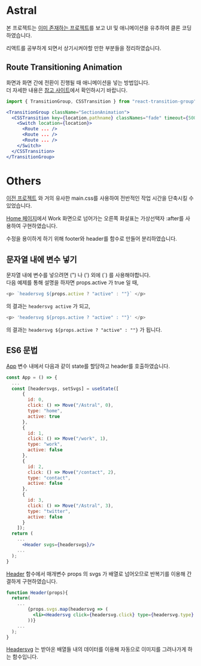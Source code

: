 # Astral
본 프로젝트는 [이미 존재하는 프로젝트](https://html5up.net/astral)를 보고 UI 및 애니메이션을 유추하여 클론 코딩하였습니다.

리액트를 공부하게 되면서 상기시켜야할 만한 부분들을 정리하였습니다.
## Route Transitioning Animation
화면과 화면 간에 전환이 진행될 때 애니메이션을 넣는 방법입니다.    
더 자세한 내용은 [참고 사이트](https://baeharam.netlify.app/posts/react/React-%ED%8E%98%EC%9D%B4%EC%A7%80-%EC%A0%84%ED%99%98-%EC%95%A0%EB%8B%88%EB%A9%94%EC%9D%B4%EC%85%98-%EA%B5%AC%ED%98%84%ED%95%98%EA%B8%B0)에서 확인하시기 바랍니다.
``` javascript
import { TransitionGroup, CSSTransition } from "react-transition-group";
```
``` jsx
<TransitionGroup className="SectionAnimation">
  <CSSTransition key={location.pathname} classNames="fade" timeout={500}>
    <Switch location={location}>
      <Route ... />
      <Route ... />
      <Route ... />
    </Switch>
  </CSSTransition>
</TransitionGroup>
```

# Others
[이전 프로젝트](https://github.com/HanGyeolee/Phantom) 와 거의 유사한 main.css를 사용하여 전반적인 작업 시간을 단축시킬 수 있었습니다.

[Home 페이지](https://github.com/HanGyeolee/Astral/blob/main/src/pages/Home/index.css#L36)에서 Work 화면으로 넘어가는 오른쪽 화살표는 가상선택자 :after를 사용하여 구현하였습니다.

수정을 용이하게 하기 위해 footer와 header를 함수로 만들어 분리하였습니다.

## 문자열 내에 변수 넣기
문자열 내에 변수를 넣으려면 (") 나 (') 외에 (\`) 를 사용해야합니다.    
다음 예제를 통해 설명을 하자면 props.active 가 true 일 때,
```javascript 
<p> `headersvg ${props.active ? "active" : ""}` </p> 
```
의 결과는 ``headersvg active`` 가 되고,    

```javascript
<p> 'headersvg ${props.active ? "active" : ""}' </p> 
```
의 결과는 ``headersvg ${props.active ? "active" : ""}`` 가 됩니다.

## ES6 문법
[App](https://github.com/HanGyeolee/Astral/blob/main/src/App.js#L71) 변수 내에서 다음과 같이 state를 할당하고 header를 호출하였습니다.
``` jsx
const App = () => {
  ...
  const [headersvgs, setSvgs] = useState([
      {
        id: 0,
        click: () => Move("/Astral", 0),
        type: "home",
        active: true
      },
      {
        id: 1,
        click: () => Move("/work", 1),
        type: "work",
        active: false
      },
      {
        id: 2,
        click: () => Move("/contact", 2),
        type: "contact",
        active: false
      },
      {
        id: 3,
        click: () => Move("/Astral", 3),
        type: "twitter",
        active: false
      }
    ]);
  return (
    ...
      <Header svgs={headersvgs}/>
    ...
  );
}
```
[Header](https://github.com/HanGyeolee/Astral/blob/main/src/App.js#L48) 함수에서 매개변수 props 의 svgs 가 배열로 넘어오므로 반복기를 이용해 간결하게 구현하였습니다.
``` jsx
function Header(props){
  return(
    ...
        {props.svgs.map(headersvg => (
          <li><Headersvg click={headersvg.click} type={headersvg.type} active={headersvg.active}></Headersvg></li>
        ))}
    ...
  );
}
```
[Headersvg](https://github.com/HanGyeolee/Astral/blob/main/src/App.js#L13) 는 받아온 배열들 내의 데이터를 이용해 자동으로 이미지를 그려나가게 하는 함수입니다.
